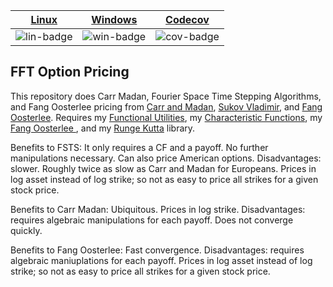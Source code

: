 | [Linux][lin-link] | [Windows][win-link] | [Codecov][cov-link] |
| :---------------: | :-----------------: | :-------------------: |
| ![lin-badge]      | ![win-badge]        | ![cov-badge]          |

[lin-badge]: https://travis-ci.org/phillyfan1138/FFTOptionPricing.svg?branch=master "Travis build status"
[lin-link]:  https://travis-ci.org/phillyfan1138/FFTOptionPricing "Travis build status"
[win-badge]: https://ci.appveyor.com/api/projects/status/i7agjioyxflo0xgq?svg=true "AppVeyor build status"
[win-link]:  https://ci.appveyor.com/project/phillyfan1138/fftoptionpricing "AppVeyor build status"
[cov-badge]: https://codecov.io/gh/phillyfan1138/FFTOptionPricing/branch/master/graph/badge.svg
[cov-link]:  https://codecov.io/gh/phillyfan1138/FFTOptionPricing



## FFT Option Pricing

This repository does Carr Madan, Fourier Space Time Stepping Algorithms, and Fang Oosterlee pricing from <a href="http://engineering.nyu.edu/files/jcfpub.pdf">Carr and Madan</a>, <a href="https://tspace.library.utoronto.ca/bitstream/1807/19300/1/Surkov_Vladimir_200911_PhD_Thesis.pdf">Sukov Vladimir</a>, and <a href="http://ta.twi.tudelft.nl/mf/users/oosterle/oosterlee/COS.pdf">Fang Oosterlee</a>. 
Requires my <a href="https://github.com/phillyfan1138/FunctionalUtilities">Functional Utilities</a>, my <a href="https://github.com/phillyfan1138/CharacteristicFunctions">Characteristic Functions</a>, my <a href="https://github.com/phillyfan1138/FangOost">Fang Oosterlee </a>, and my <a href="https://github.com/phillyfan1138/RungeKutta">Runge Kutta</a> library.  

Benefits to FSTS: It only requires a CF and a payoff.  No further manipulations necessary.  Can also price American options.  Disadvantages: slower.  Roughly twice as slow as Carr and Madan for Europeans.  Prices in log asset instead of log strike; so not as easy to price all strikes for a given stock price.

Benefits to Carr Madan: Ubiquitous. Prices in log strike.  Disadvantages: requires algebraic manipulations for each payoff.  Does not converge quickly.

Benefits to Fang Oosterlee:  Fast convergence.  Disadvantages: requires algebraic maniuplations for each payoff.   Prices in log asset instead of log strike; so not as easy to price all strikes for a given stock price.

